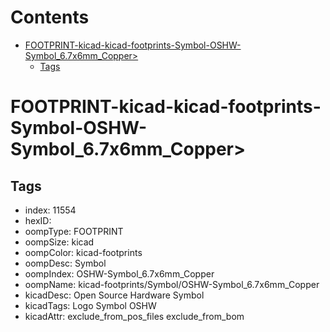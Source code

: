 



Contents
========

* [FOOTPRINT-kicad-kicad-footprints-Symbol-OSHW-Symbol_6.7x6mm_Copper>](#footprint-kicad-kicad-footprints-symbol-oshw-symbol_67x6mm_copper)
	* [Tags](#tags)

# FOOTPRINT-kicad-kicad-footprints-Symbol-OSHW-Symbol_6.7x6mm_Copper>

## Tags

- index: 11554
- hexID: 
- oompType: FOOTPRINT
- oompSize: kicad
- oompColor: kicad-footprints
- oompDesc: Symbol
- oompIndex: OSHW-Symbol_6.7x6mm_Copper
- oompName: kicad-footprints/Symbol/OSHW-Symbol_6.7x6mm_Copper
- kicadDesc: Open Source Hardware Symbol
- kicadTags: Logo Symbol OSHW
- kicadAttr: exclude_from_pos_files exclude_from_bom

